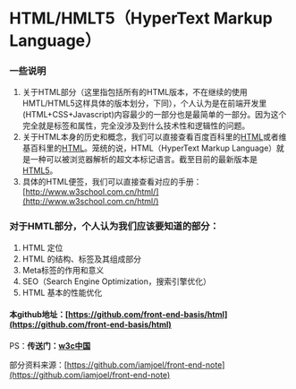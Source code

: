 # HTML/HMLT5（HyperText Markup Language）

### 一些说明

1. 关于HTML部分（这里指包括所有的HTML版本，不在继续的使用HMTL/HTML5这样具体的版本划分，下同），个人认为是在前端开发里(HTML+CSS+Javascript)内容最少的一部分也是最简单的一部分。因为这个完全就是标签和属性，完全没涉及到什么技术性和逻辑性的问题。
2. 关于HTML本身的历史和概念，我们可以直接查看百度百科里的[HTML](http://baike.baidu.com/view/692.htm "百度百科里的HTML")或者维基百科里的[HTML](https://zh.wikipedia.org/wiki/HTML)。笼统的说，HTML（HyperText Markup Language）就是一种可以被浏览器解析的超文本标记语言。截至目前的最新版本是[HTML5](http://www.w3school.com.cn/html5/)。
3. 具体的HTML便签，我们可以直接查看对应的手册：[http://www.w3school.com.cn/html/](http://www.w3school.com.cn/html/)


### 对于HMTL部分，个人认为我们应该要知道的部分：

1. HTML 定位
2. HTML 的结构、标签及其组成部分
3. Meta标签的作用和意义
4. SEO（Search Engine Optimization，搜索引擎优化）
5. HTML 基本的性能优化


#### 本github地址：[https://github.com/front-end-basis/html](https://github.com/front-end-basis/html)










PS：**传送门：[w3c中国](http://www.chinaw3c.org/ "w3c中国")**

部分资料来源：[https://github.com/iamjoel/front-end-note](https://github.com/iamjoel/front-end-note)


